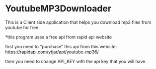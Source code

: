 # YoutubeMP3Downloader
 This is a Client side application that helps you download mp3 files from youtube for free.

 *this program uses a free api from rapid api website

 first you need to "purchase" this api from this website:
 https://rapidapi.com/ytjar/api/youtube-mp36/

 then you need to change API_KEY with the api key that you will have.